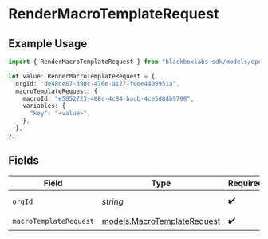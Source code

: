 # RenderMacroTemplateRequest

## Example Usage

```typescript
import { RenderMacroTemplateRequest } from "blackboxlabs-sdk/models/operations";

let value: RenderMacroTemplateRequest = {
  orgId: "de48de87-390c-476e-a127-f0ee4409951a",
  macroTemplateRequest: {
    macroId: "e5852723-488c-4c84-bacb-4ce5d8db9798",
    variables: {
      "key": "<value>",
    },
  },
};
```

## Fields

| Field                                                               | Type                                                                | Required                                                            | Description                                                         |
| ------------------------------------------------------------------- | ------------------------------------------------------------------- | ------------------------------------------------------------------- | ------------------------------------------------------------------- |
| `orgId`                                                             | *string*                                                            | :heavy_check_mark:                                                  | Organization ID                                                     |
| `macroTemplateRequest`                                              | [models.MacroTemplateRequest](../../models/macrotemplaterequest.md) | :heavy_check_mark:                                                  | N/A                                                                 |
